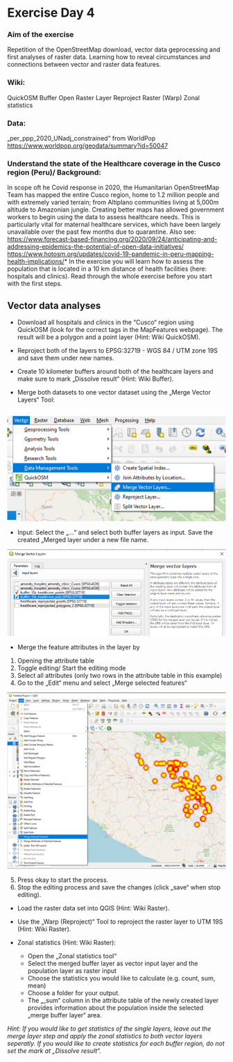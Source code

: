 # Exercise Day 4

### Aim of the exercise

Repetition of the OpenStreetMap download, vector data geprocessing and first analyses of raster data. 
Learning how to reveal circumstances and connections between vector and raster data features.

### Wiki:

QuickOSM
Buffer
Open Raster Layer
Reproject Raster (Warp)
Zonal statistics

### Data:
„per_ppp_2020_UNadj_constrained“ from WorldPop https://www.worldpop.org/geodata/summary?id=50047

### Understand the state of the Healthcare coverage in the Cusco region (Peru)/ Background:

In scope oft he Covid response in 2020, the Humanitarian OpenStreetMap Team has mapped the entire Cusco region, home to 1.2 million people and with extremely varied terrain; from Altiplano communities living at 5,000m altitude to Amazonian jungle. Creating better maps has allowed government workers to begin using the data to assess healthcare needs. This is particularly vital for maternal healthcare services, which have been largely unavailable over the past few months due to quarantine.
Also see: https://www.forecast-based-financing.org/2020/09/24/anticipating-and-addressing-epidemics-the-potential-of-open-data-initiatives/
https://www.hotosm.org/updates/covid-19-pandemic-in-peru-mapping-health-implications/* 
In the exercise you will learn how to assess the population that is located in a 10 km distance of health facilities (here: hospitals and clinics).
Read through the whole exercise before you start with the first steps.

## Vector data analyses

* Download all hospitals and clinics in the “Cusco“ region using QuickOSM (look for the correct tags in the MapFeatures webpage). The result will be a polygon and a point layer (Hint: Wiki QuickOSM).

* Reproject both of the layers to EPSG:32719 - WGS 84 / UTM zone 19S and save them under new names.

* Create 10 kilometer buffers around both of the healthcare layers and make sure to mark „Dissolve result“ (Hint: Wiki Buffer). 

* Merge both datasets to one vector dataset using the „Merge Vector Layers“ Tool:

![](Merge_vector.png)

* Input: Select the „…“ and select both buffer layers as input. Save the created „Merged layer under a new file name.

![](select_buffer_layers.png)

* Merge the feature attributes in the layer by
1. Opening the attribute table
2. Toggle editing/ Start the editing mode
3. Select all attributes (only two rows in the attribute table in this example)
4. Go to the „Edit“ menu and select „Merge selected features“

![](Select_all_attributes.png)

5. Press okay to start the process.
6. Stop the editing process and save the changes (click „save“ when stop editing).


* Load the raster data set into QGIS (Hint: Wiki Raster). 

* Use the „Warp (Reproject)“ Tool to reproject the raster layer to UTM 19S (Hint: Wiki Raster).

* Zonal statistics (Hint: Wiki Raster):
    * Open the „Zonal statistics tool“
    * Select the merged buffer layer as vector input layer and the population layer as raster input 
    * Choose the statistics you would like to calculate (e.g. count, sum, mean)
    * Choose a folder for your output.
    * The „_sum“ column in the attribute table of the newly created layer provides information about the        population inside the selected „merge buffer layer“ area.

*Hint: 
If you would like to get statistics of the single layers, leave out the merge layer step and apply the zonal statistics to both vector layers seperatly.
If you would like to create statistics for each buffer region, do not set the mark at „Dissolve result“.*
